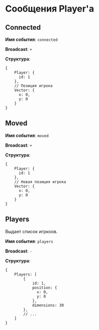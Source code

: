 # Сообщения Player'a

## Connected
**Имя события**: `connected`

**Broadcast**: `+`

**Структура**:
```
{ 
    Player: { 
      id: 1 
    }, 
    // Позиция игрока
    Vector: { 
      x: 0, 
      y: 0 
    } 
}
```

## Moved
**Имя события**: `moved`

**Broadcast**: `+`

**Структура**:
```
{ 
    Player: { 
      id: 1 
    }, 
    // Новая позиция игрока
    Vector: { 
      x: 0, 
      y: 0 
    } 
}
```

## Players
Выдает список игркоов.

**Имя события**: `players`

**Broadcast**: `-`

**Структура**:
```
{ 
    Players: [ 
        { 
            id: 1, 
            position: {
              x: 0,
              y: 0
            }, 
            dimensions: 30 
        },
        // ...
    ] 
}
```


